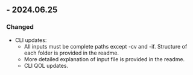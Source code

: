 
## - 2024.06.25

### Changed
* CLI updates:
    * All inputs must be complete paths except -cv and -if. Structure of each folder is provided in the readme. 
    * More detailed explanation of input file is provided in the readme.
    * CLI QOL updates.
